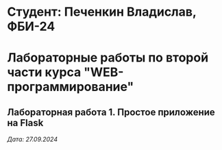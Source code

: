 # Студент: Печенкин Владислав, ФБИ-24

# Лабораторные работы по второй части курса "WEB-программирование"

## Лабораторная работа 1. Простое приложение на Flask

*Дата: 27.09.2024*